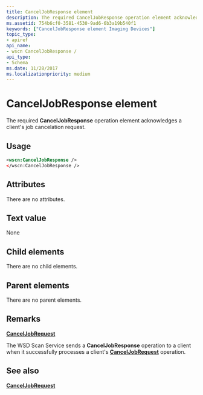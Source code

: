 ```yaml
---
title: CancelJobResponse element
description: The required CancelJobResponse operation element acknowledges a client's job cancelation request.
ms.assetid: 754b6cf0-3581-4530-9ad6-6b3a19b540f1
keywords: ["CancelJobResponse element Imaging Devices"]
topic_type:
- apiref
api_name:
- wscn CancelJobResponse /
api_type:
- Schema
ms.date: 11/28/2017
ms.localizationpriority: medium
---
```


# CancelJobResponse element


The required **CancelJobResponse** operation element acknowledges a client's job cancelation request.

Usage
-----

```xml
<wscn:CancelJobResponse />
</wscn:CancelJobResponse />
```

Attributes
----------

There are no attributes.

Text value
----------

None

## Child elements


There are no child elements.

## Parent elements


There are no parent elements.

Remarks
-------

[**CancelJobRequest**](canceljobrequest.md)

The WSD Scan Service sends a **CancelJobResponse** operation to a client when it successfully processes a client's [**CancelJobRequest**](canceljobrequest.md) operation.

## See also


[**CancelJobRequest**](canceljobrequest.md)

 

 







